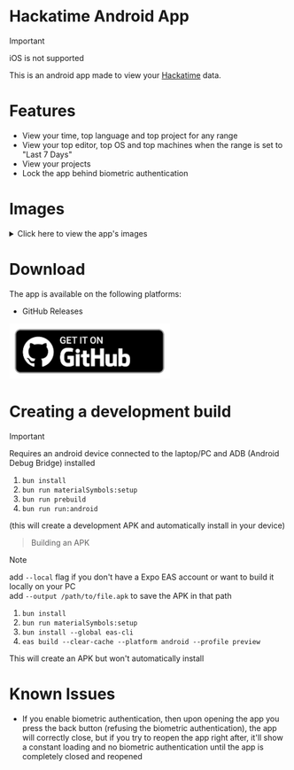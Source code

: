 # Hackatime Android App

> [!IMPORTANT]
> iOS is not supported

This is an android app made to view your [Hackatime](https://hackatime.hackclub.com) data.

# Features

- View your time, top language and top project for any range
- View your top editor, top OS and top machines when the range is set to "Last 7 Days"
- View your projects
- Lock the app behind biometric authentication

# Images

<details>

<summary>Click here to view the app's images</summary>

<table>
    <tr>
        <td><img width="1080" height="2340" alt="image1" src="https://github.com/user-attachments/assets/bc7aff48-fb50-4e4f-b555-0f72ffc1abf3" /></td>
        <td><img width="1080" height="2340" alt="image2" src="https://github.com/user-attachments/assets/90bbbd0f-fd7f-40bb-a6f2-559f52bce239" /></td>
        <td><img width="1080" height="2340" alt="image3" src="https://github.com/user-attachments/assets/a0eb8f37-b3c5-44b5-b588-aecd2122ecf7" /></td>
    </tr>
    <tr>
        <td><img width="1080" height="2340" alt="image4" src="https://github.com/user-attachments/assets/af1f963c-52cd-48f9-90c1-ccfe8b066f24" /></td>
        <td><img width="1080" height="2340" alt="image5" src="https://github.com/user-attachments/assets/49d1664e-5b70-488f-a377-c0545c316e7c" /></td>
        <td><img width="1080" height="2340" alt="image6" src="https://github.com/user-attachments/assets/a417ea7d-20a2-4e08-9c59-bf4ba315fdfc" /></td>
    </tr>
    <tr>
        <td><img width="1080" height="2340" alt="image7" src="https://github.com/user-attachments/assets/e50ffa1f-8542-4ffc-9285-e589f768884e" /></td>
        <td><img width="1080" height="2340" alt="image8" src="https://github.com/user-attachments/assets/7623ba98-1f7f-4b0b-8596-59b6f5b39326" /></td>
        <td><img width="1080" height="2340" alt="image9" src="https://github.com/user-attachments/assets/76b83728-6c7d-4e88-a6f7-fafc0e7220e9" /></td>
    </tr>
</table>

</details>

# Download

The app is available on the following platforms:
<!-- - Google Play Store -->
- GitHub Releases

<!-- [![Get on Google Play](/assets/github/google-play.png)](https://play.google.com/store/apps/details?id=com.stefdp.hackatime) -->
[![Get on GitHub](/assets/github/github.png)](https://github.com/Stef-00012/zipline-android-app/releases/latest/download/app-release.apk)

# Creating a development build

> [!IMPORTANT]
> Requires an android device connected to the laptop/PC and ADB (Android Debug Bridge) installed

1. `bun install`
2. `bun run materialSymbols:setup`
3. `bun run prebuild`
4. `bun run run:android`

(this will create a development APK and automatically install in your device)

> Building an APK

> [!NOTE]
> add `--local` flag if you don't have a Expo EAS account or want to build it locally on your PC\
> add `--output /path/to/file.apk` to save the APK in that path

1. `bun install`
2. `bun run materialSymbols:setup`
3. `bun install --global eas-cli`
4. `eas build --clear-cache --platform android --profile preview`

This will create an APK but won't automatically install

# Known Issues

- If you enable biometric authentication, then upon opening the app you press the back button (refusing the biometric authentication), the app will correctly close, but if you try to reopen the app right after, it'll show a constant loading and no biometric authentication until the app is completely closed and reopened